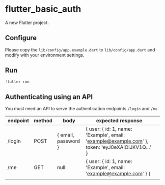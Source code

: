 # flutter_basic_auth

A new Flutter project.

## Configure
Please copy the `lib/config/app.example.dart` to `lib/config/app.dart` and modify with your environment settings.

## Run
```bash
flutter run
```

## Authenticating using an API
You must need an API to serve the authentication endpoints `/login` and `/me`.

| endpoint | method | body                | expected response                                                                                                 |   |
|----------|--------|---------------------|-------------------------------------------------------------------------------------------------------------------|---|
| /login   | POST   | { email, password } | {   user: {     id: 1,     name: 'Example',     email: 'example@example.com'   },   token: 'eyJ0eXAiOiJKV1Q...' } |   |
| /me      | GET    | null                | {   user: {     id: 1,     name: 'Example',     email: 'example@example.com'   } }                                |   |
|          |        |                     |                                                                                                                   |   |
